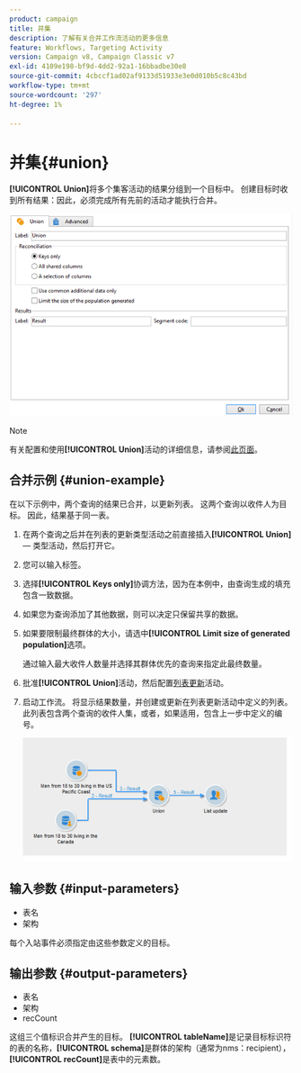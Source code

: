 ```yaml
---
product: campaign
title: 并集
description: 了解有关合并工作流活动的更多信息
feature: Workflows, Targeting Activity
version: Campaign v8, Campaign Classic v7
exl-id: 4109e198-bf9d-4dd2-92a1-16bbadbe30e8
source-git-commit: 4cbccf1ad02af9133d51933e3e0d010b5c8c43bd
workflow-type: tm+mt
source-wordcount: '297'
ht-degree: 1%

---
```


# 并集{#union}

**[!UICONTROL Union]**&#x200B;将多个集客活动的结果分组到一个目标中。 创建目标时收到所有结果：因此，必须完成所有先前的活动才能执行合并。

![](assets/s_user_segmentation_union.png)

>[!NOTE]
>
>有关配置和使用&#x200B;**[!UICONTROL Union]**&#x200B;活动的详细信息，请参阅[此页面](targeting-workflows.md#combining-several-targets--union-)。

## 合并示例 {#union-example}

在以下示例中，两个查询的结果已合并，以更新列表。 这两个查询以收件人为目标。 因此，结果基于同一表。

1. 在两个查询之后并在列表的更新类型活动之前直接插入&#x200B;**[!UICONTROL Union]** — 类型活动，然后打开它。
1. 您可以输入标签。
1. 选择&#x200B;**[!UICONTROL Keys only]**&#x200B;协调方法，因为在本例中，由查询生成的填充包含一致数据。
1. 如果您为查询添加了其他数据，则可以决定只保留共享的数据。
1. 如果要限制最终群体的大小，请选中&#x200B;**[!UICONTROL Limit size of generated population]**&#x200B;选项。

   通过输入最大收件人数量并选择其群体优先的查询来指定此最终数量。

1. 批准&#x200B;**[!UICONTROL Union]**&#x200B;活动，然后配置[列表更新](list-update.md)活动。
1. 启动工作流。 将显示结果数量，并创建或更新在列表更新活动中定义的列表。 此列表包含两个查询的收件人集，或者，如果适用，包含上一步中定义的编号。

   ![](assets/union_example.png)

## 输入参数 {#input-parameters}

* 表名
* 架构

每个入站事件必须指定由这些参数定义的目标。

## 输出参数 {#output-parameters}

* 表名
* 架构
* recCount

这组三个值标识合并产生的目标。 **[!UICONTROL tableName]**&#x200B;是记录目标标识符的表的名称，**[!UICONTROL schema]**&#x200B;是群体的架构（通常为nms：recipient），**[!UICONTROL recCount]**&#x200B;是表中的元素数。
